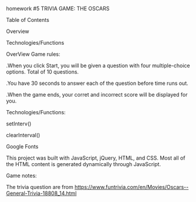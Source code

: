 
homework #5
TRIVIA GAME:    THE OSCARS

Table of Contents

Overview

Technologies/Functions



OverView  Game rules:

.When you click Start, you will be given a question with four multiple-choice options. Total of 10 questions.

.You have 30 seconds to answer each of the question before time runs out.

.When the game ends, your corret and incorrect score will be displayed for you.




Technologies/Functions:

setInterv()

clearInterval()

Google Fonts

This project was built with JavaScript, jQuery, HTML, and CSS. Most all of the HTML content is generated dynamically through JavaScript.




Game notes:

The trivia question  are from https://www.funtrivia.com/en/Movies/Oscars--General-Trivia-18808_14.html


